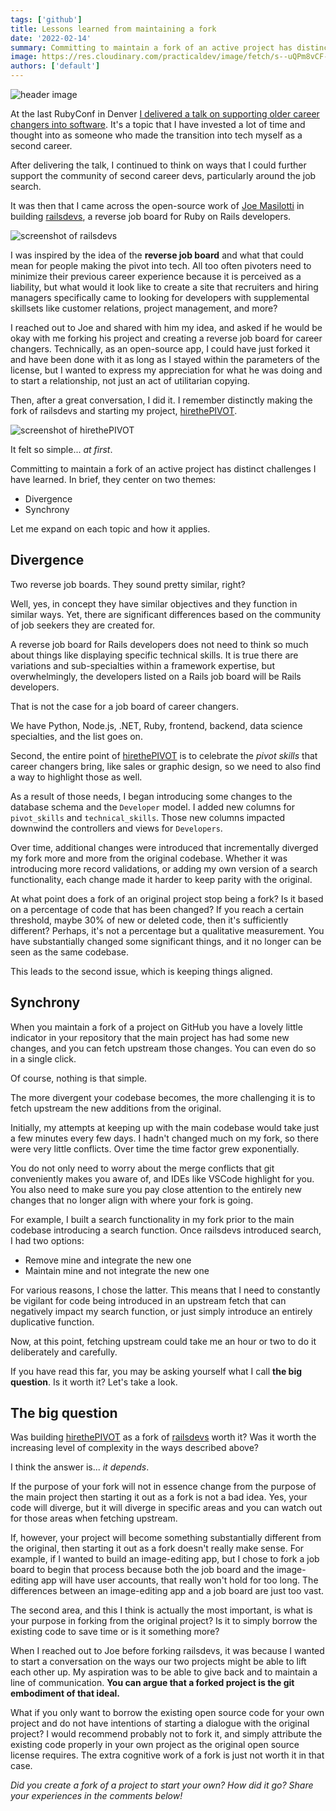 ```yaml
---
tags: ['github']
title: Lessons learned from maintaining a fork
date: '2022-02-14'
summary: Committing to maintain a fork of an active project has distinct challenges I have learned. In brief, they center on two themes...
image: https://res.cloudinary.com/practicaldev/image/fetch/s--uQPm8vCF--/c_imagga_scale,f_auto,fl_progressive,h_420,q_auto,w_1000/https://dev-to-uploads.s3.amazonaws.com/uploads/articles/aguuykcq634wqlhvmr6i.png
authors: ['default']
---
```


![header image](https://res.cloudinary.com/practicaldev/image/fetch/s--uQPm8vCF--/c_imagga_scale,f_auto,fl_progressive,h_420,q_auto,w_1000/https://dev-to-uploads.s3.amazonaws.com/uploads/articles/aguuykcq634wqlhvmr6i.png)

At the last RubyConf in Denver [I delivered a talk on supporting older career changers into software](https://www.youtube.com/watch?v=_YhBMu43Lm4). It's a topic that I have invested a lot of time and thought into as someone who made the transition into tech myself as a second career.

After delivering the talk, I continued to think on ways that I could further support the community of second career devs, particularly around the job search.

It was then that I came across the open-source work of [Joe Masilotti](https://twitter.com/joemasilotti) in building [railsdevs](https://railsdevs.com), a reverse job board for Ruby on Rails developers.

![screenshot of railsdevs](https://user-images.githubusercontent.com/2092156/147028085-eea40303-c572-48c0-b107-0be93cce067c.png)

I was inspired by the idea of the **reverse job board** and what that could mean for people making the pivot into tech. All too often pivoters need to minimize their previous career experience because it is perceived as a liability, but what would it look like to create a site that recruiters and hiring managers specifically came to looking for developers with supplemental skillsets like customer relations, project management, and more?

I reached out to Joe and shared with him my idea, and asked if he would be okay with me forking his project and creating a reverse job board for career changers. Technically, as an open-source app, I could have just forked it and have been done with it as long as I stayed within the parameters of the license, but I wanted to express my appreciation for what he was doing and to start a relationship, not just an act of utilitarian copying.

Then, after a great conversation, I did it. I remember distinctly making the fork of railsdevs and starting my project, [hirethePIVOT](https://hirethepivot.com).

![screenshot of hirethePIVOT](https://dev-to-uploads.s3.amazonaws.com/uploads/articles/hzz8iwf29sj626t9vp1n.png) 

It felt so simple... *at first*.

Committing to maintain a fork of an active project has distinct challenges I have learned. In brief, they center on two themes:

* Divergence
* Synchrony

Let me expand on each topic and how it applies.

## Divergence

Two reverse job boards. They sound pretty similar, right?

Well, yes, in concept they have similar objectives and they function in similar ways. Yet, there are significant differences based on the community of job seekers they are created for.

A reverse job board for Rails developers does not need to think so much about things like displaying specific technical skills. It is true there are variations and sub-specialties within a framework expertise, but overwhelmingly, the developers listed on a Rails job board will be Rails developers.

That is not the case for a job board of career changers.

We have Python, Node.js, .NET, Ruby, frontend, backend, data science specialties, and the list goes on.

Second, the entire point of [hirethePIVOT](https://hirethepivot.com) is to celebrate the *pivot skills* that career changers bring, like sales or graphic design, so we need to also find a way to highlight those as well.

As a result of those needs, I began introducing some changes to the database schema and the `Developer` model. I added new columns for `pivot_skills` and `technical_skills`. Those new columns impacted downwind the controllers and views for `Developers`.

Over time, additional changes were introduced that incrementally diverged my fork more and more from the original codebase. Whether it was introducing more record validations, or adding my own version of a search functionality, each change made it harder to keep parity with the original.

At what point does a fork of an original project stop being a fork? Is it based on a percentage of code that has been changed? If you reach a certain threshold, maybe 30% of new or deleted code, then it's sufficiently different? Perhaps, it's not a percentage but a qualitative measurement. You have substantially changed some significant things, and it no longer can be seen as the same codebase.

This leads to the second issue, which is keeping things aligned.

## Synchrony

When you maintain a fork of a project on GitHub you have a lovely little indicator in your repository that the main project has had some new changes, and you can fetch upstream those changes. You can even do so in a single click.

Of course, nothing is that simple. 

The more divergent your codebase becomes, the more challenging it is to fetch upstream the new additions from the original. 

Initially, my attempts at keeping up with the main codebase would take just a few minutes every few days. I hadn't changed much on my fork, so there were very little conflicts. Over time the time factor grew exponentially.

You do not only need to worry about the merge conflicts that git conveniently makes you aware of, and IDEs like VSCode highlight for you. You also need to make sure you pay close attention to the entirely new changes that no longer align with where your fork is going.

For example, I built a search functionality in my fork prior to the main codebase introducing a search function. Once railsdevs introduced search, I had two options:

* Remove mine and integrate the new one
* Maintain mine and not integrate the new one

For various reasons, I chose the latter. This means that I need to constantly be vigilant for code being introduced in an upstream fetch that can negatively impact my search function, or just simply introduce an entirely duplicative function.

Now, at this point, fetching upstream could take me an hour or two to do it deliberately and carefully. 

If you have read this far, you may be asking yourself what I call **the big question**. Is it worth it? Let's take a look.

## The big question

Was building [hirethePIVOT](https://hirethepivot.com) as a fork of [railsdevs](https://railsdevs.com) worth it? Was it worth the increasing level of complexity in the ways described above?

I think the answer is... *it depends*.

If the purpose of your fork will not in essence change from the purpose of the main project then starting it out as a fork  is not a bad idea. Yes, your code will diverge, but it will diverge in specific areas and you can watch out for those areas when fetching upstream.

If, however, your project will become something substantially different from the original, then starting it out as a fork doesn't really make sense. For example, if I wanted to build an image-editing app, but I chose to fork a job board to begin that process because both the job board and the image-editing app will have user accounts, that really won't hold for too long. The differences between an image-editing app and a job board are just too vast.

The second area, and this I think is actually the most important, is what is your purpose in forking from the original project? Is it to simply borrow the existing code to save time or is it something more?

When I reached out to Joe before forking railsdevs, it was because I wanted to start a conversation on the ways our two projects might be able to lift each other up. My aspiration was to be able to give back and to maintain a line of communication. **You can argue that a forked project is the git embodiment of that ideal.**

What if you only want to borrow the existing open source code for your own project and do not have intentions of starting a dialogue with the original project? I would recommend probably not to fork it, and simply attribute the existing code properly in your own project as the original open source license requires. The extra cognitive work of a fork is just not worth it in that case.

*Did you create a fork of a project to start your own? How did it go? Share your experiences in the comments below!*